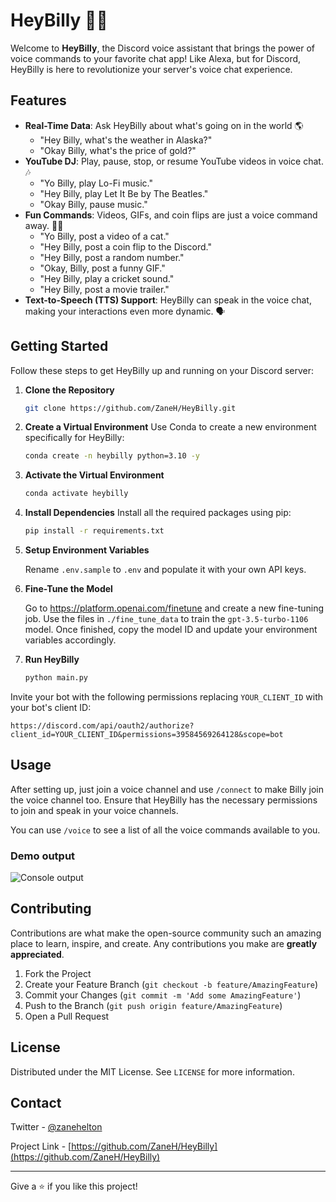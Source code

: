 # HeyBilly 🤖🎵

Welcome to **HeyBilly**, the Discord voice assistant that brings the power of voice commands to your favorite chat app! Like Alexa, but for Discord, HeyBilly is here to revolutionize your server's voice chat experience. 

## Features

- **Real-Time Data**: Ask HeyBilly about what's going on in the world 🌎
  - "Hey Billy, what's the weather in Alaska?"
  - "Okay Billy, what's the price of gold?"
- **YouTube DJ**: Play, pause, stop, or resume YouTube videos in voice chat. 🎶
  - "Yo Billy, play Lo-Fi music."
  - "Hey Billy, play Let It Be by The Beatles."
  - "Okay Billy, pause music."
- **Fun Commands**: Videos, GIFs, and coin flips are just a voice command away. 🎲🎥
  - "Yo Billy, post a video of a cat."
  - "Hey Billy, post a coin flip to the Discord."
  - "Hey Billy, post a random number."
  - "Okay, Billy, post a funny GIF."
  - "Hey Billy, play a cricket sound."
  - "Hey Billy, post a movie trailer."
- **Text-to-Speech (TTS) Support**: HeyBilly can speak in the voice chat, making your interactions even more dynamic. 🗣️

## Getting Started

Follow these steps to get HeyBilly up and running on your Discord server:

1. **Clone the Repository**
   ```bash
   git clone https://github.com/ZaneH/HeyBilly.git
   ```

2. **Create a Virtual Environment**
   Use Conda to create a new environment specifically for HeyBilly:
   ```bash
   conda create -n heybilly python=3.10 -y
   ```

3. **Activate the Virtual Environment**
   ```bash
   conda activate heybilly
   ```

4. **Install Dependencies**
   Install all the required packages using pip:
   ```bash
   pip install -r requirements.txt
   ```

5. **Setup Environment Variables**
   
   Rename `.env.sample` to `.env` and populate it with your own API keys.

6. **Fine-Tune the Model**
   
   Go to https://platform.openai.com/finetune and create a new fine-tuning job. Use the files in `./fine_tune_data` to train the `gpt-3.5-turbo-1106` model. Once finished, copy the model ID and update your environment variables accordingly.

7. **Run HeyBilly**
   ```bash
   python main.py
   ```

Invite your bot with the following permissions replacing `YOUR_CLIENT_ID` with your bot's client ID:

```
https://discord.com/api/oauth2/authorize?client_id=YOUR_CLIENT_ID&permissions=39584569264128&scope=bot
```

## Usage

After setting up, just join a voice channel and use `/connect` to make Billy join the voice channel too. Ensure that HeyBilly has the necessary permissions to join and speak in your voice channels.

You can use `/voice` to see a list of all the voice commands available to you.

### Demo output

![Console output](https://github.com/ZaneH/heybilly/assets/8400251/a1d8251b-4189-484b-9e5c-1c8dee4404ac)

## Contributing

Contributions are what make the open-source community such an amazing place to learn, inspire, and create. Any contributions you make are **greatly appreciated**.

1. Fork the Project
2. Create your Feature Branch (`git checkout -b feature/AmazingFeature`)
3. Commit your Changes (`git commit -m 'Add some AmazingFeature'`)
4. Push to the Branch (`git push origin feature/AmazingFeature`)
5. Open a Pull Request

## License

Distributed under the MIT License. See `LICENSE` for more information.

## Contact

Twitter - [@zanehelton](https://twitter.com/zanehelton)

Project Link - [https://github.com/ZaneH/HeyBilly](https://github.com/ZaneH/HeyBilly)

---

Give a ⭐️ if you like this project!
